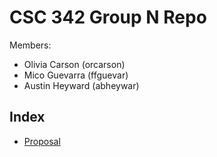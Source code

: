 # CSC 342 Group N Repo

Members: 
- Olivia Carson (orcarson)
- Mico Guevarra (ffguevar)
- Austin Heyward (abheywar)

## Index

* [Proposal](Proposal/README.md)